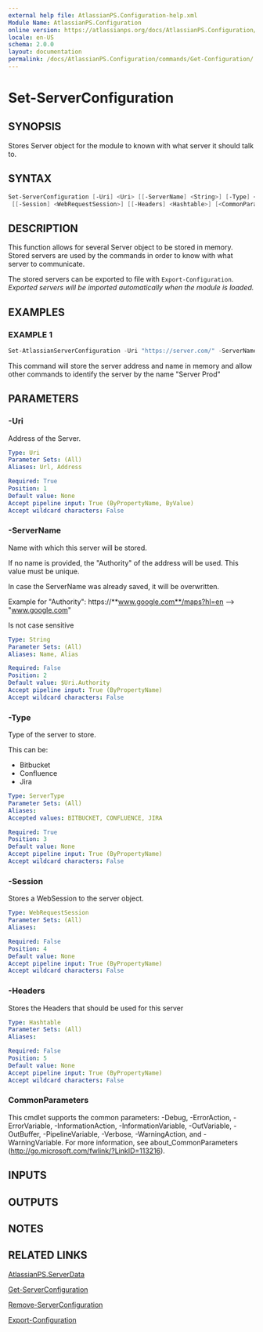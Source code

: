```yaml
---
external help file: AtlassianPS.Configuration-help.xml
Module Name: AtlassianPS.Configuration
online version: https://atlassianps.org/docs/AtlassianPS.Configuration/commands/Get-Configuration/
locale: en-US
schema: 2.0.0
layout: documentation
permalink: /docs/AtlassianPS.Configuration/commands/Get-Configuration/
---
```

# Set-ServerConfiguration

## SYNOPSIS

Stores Server object for the module to known with what server it should talk to.

## SYNTAX

```powershell
Set-ServerConfiguration [-Uri] <Uri> [[-ServerName] <String>] [-Type] <ServerType>
 [[-Session] <WebRequestSession>] [[-Headers] <Hashtable>] [<CommonParameters>]
```

## DESCRIPTION

This function allows for several Server object to be stored in memory.
Stored servers are used by the commands in order to know with what server to communicate.

The stored servers can be exported to file with `Export-Configuration`.
_Exported servers will be imported automatically when the module is loaded._

## EXAMPLES

### EXAMPLE 1

```powershell
Set-AtlassianServerConfiguration -Uri "https://server.com/" -ServerName "Server Prod"
```

This command will store the server address and name in memory and allow other
commands to identify the server by the name "Server Prod"

## PARAMETERS

### -Uri

Address of the Server.

```yaml
Type: Uri
Parameter Sets: (All)
Aliases: Url, Address

Required: True
Position: 1
Default value: None
Accept pipeline input: True (ByPropertyName, ByValue)
Accept wildcard characters: False
```

### -ServerName

Name with which this server will be stored.

If no name is provided, the "Authority" of the address will be used.
This value must be unique.

In case the ServerName was already saved, it will be overwritten.

Example for "Authority":
  https://**www.google.com**/maps?hl=en --> "www.google.com"

Is not case sensitive

```yaml
Type: String
Parameter Sets: (All)
Aliases: Name, Alias

Required: False
Position: 2
Default value: $Uri.Authority
Accept pipeline input: True (ByPropertyName)
Accept wildcard characters: False
```

### -Type

Type of the server to store.

This can be:

* Bitbucket
* Confluence
* Jira

```yaml
Type: ServerType
Parameter Sets: (All)
Aliases:
Accepted values: BITBUCKET, CONFLUENCE, JIRA

Required: True
Position: 3
Default value: None
Accept pipeline input: True (ByPropertyName)
Accept wildcard characters: False
```

### -Session

Stores a WebSession to the server object.

```yaml
Type: WebRequestSession
Parameter Sets: (All)
Aliases:

Required: False
Position: 4
Default value: None
Accept pipeline input: True (ByPropertyName)
Accept wildcard characters: False
```

### -Headers

Stores the Headers that should be used for this server

```yaml
Type: Hashtable
Parameter Sets: (All)
Aliases:

Required: False
Position: 5
Default value: None
Accept pipeline input: True (ByPropertyName)
Accept wildcard characters: False
```

### CommonParameters

This cmdlet supports the common parameters: -Debug, -ErrorAction, -ErrorVariable, -InformationAction, -InformationVariable, -OutVariable, -OutBuffer, -PipelineVariable, -Verbose, -WarningAction, and -WarningVariable.
For more information, see about_CommonParameters (http://go.microsoft.com/fwlink/?LinkID=113216).

## INPUTS

## OUTPUTS

## NOTES

## RELATED LINKS

[AtlassianPS.ServerData](../../classes/AtlassianPS.ServerData/)

[Get-ServerConfiguration](../Get-ServerConfiguration/)

[Remove-ServerConfiguration](../Remove-ServerConfiguration/)

[Export-Configuration](../Export-Configuration/)
